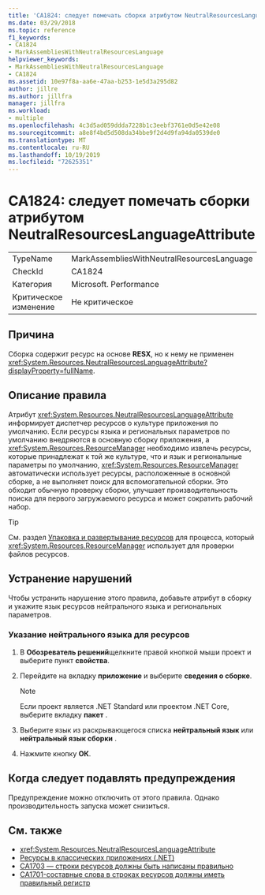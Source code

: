 ```yaml
---
title: 'CA1824: следует помечать сборки атрибутом NeutralResourcesLanguageAttribute'
ms.date: 03/29/2018
ms.topic: reference
f1_keywords:
- CA1824
- MarkAssembliesWithNeutralResourcesLanguage
helpviewer_keywords:
- MarkAssembliesWithNeutralResourcesLanguage
- CA1824
ms.assetid: 10e97f8a-aa6e-47aa-b253-1e5d3a295d82
author: jillre
ms.author: jillfra
manager: jillfra
ms.workload:
- multiple
ms.openlocfilehash: 4c3d5ad059ddda7228b1c3eebf3761e0d5e42e08
ms.sourcegitcommit: a8e8f4bd5d508da34bbe9f2d4d9fa94da0539de0
ms.translationtype: MT
ms.contentlocale: ru-RU
ms.lasthandoff: 10/19/2019
ms.locfileid: "72625351"
---
```

# <a name="ca1824-mark-assemblies-with-neutralresourceslanguageattribute"></a>CA1824: следует помечать сборки атрибутом NeutralResourcesLanguageAttribute

|||
|-|-|
|TypeName|MarkAssembliesWithNeutralResourcesLanguage|
|CheckId|CA1824|
|Категория|Microsoft. Performance|
|Критическое изменение|Не критическое|

## <a name="cause"></a>Причина

Сборка содержит ресурс на основе **RESX**, но к нему не применен <xref:System.Resources.NeutralResourcesLanguageAttribute?displayProperty=fullName>.

## <a name="rule-description"></a>Описание правила

Атрибут <xref:System.Resources.NeutralResourcesLanguageAttribute> информирует диспетчер ресурсов о культуре приложения по умолчанию. Если ресурсы языка и региональных параметров по умолчанию внедряются в основную сборку приложения, а <xref:System.Resources.ResourceManager> необходимо извлечь ресурсы, которые принадлежат к той же культуре, что и язык и региональные параметры по умолчанию, <xref:System.Resources.ResourceManager> автоматически использует ресурсы, расположенные в основной сборке, а не выполняет поиск для вспомогательной сборки. Это обходит обычную проверку сборки, улучшает производительность поиска для первого загружаемого ресурса и может сократить рабочий набор.

> [!TIP]
> См. раздел [Упаковка и развертывание ресурсов](/dotnet/framework/resources/packaging-and-deploying-resources-in-desktop-apps) для процесса, который <xref:System.Resources.ResourceManager> использует для проверки файлов ресурсов.

## <a name="fix-violations"></a>Устранение нарушений

Чтобы устранить нарушение этого правила, добавьте атрибут в сборку и укажите язык ресурсов нейтрального языка и региональных параметров.

### <a name="to-specify-the-neutral-language-for-resources"></a>Указание нейтрального языка для ресурсов

1. В **Обозреватель решений**щелкните правой кнопкой мыши проект и выберите пункт **свойства**.

2. Перейдите на вкладку **приложение** и выберите **сведения о сборке**.

   > [!NOTE]
   > Если проект является .NET Standard или проектом .NET Core, выберите вкладку **пакет** .

3. Выберите язык из раскрывающегося списка **нейтральный язык** или **нейтральный язык сборки** .

4. Нажмите кнопку **ОК**.

## <a name="when-to-suppress-warnings"></a>Когда следует подавлять предупреждения

Предупреждение можно отключить от этого правила. Однако производительность запуска может снизиться.

## <a name="see-also"></a>См. также

- <xref:System.Resources.NeutralResourcesLanguageAttribute>
- [Ресурсы в классических приложениях (.NET)](/dotnet/framework/resources/)
- [CA1703 — строки ресурсов должны быть написаны правильно](../code-quality/ca1703.md)
- [CA1701-составные слова в строках ресурсов должны иметь правильный регистр](../code-quality/ca1701.md)
